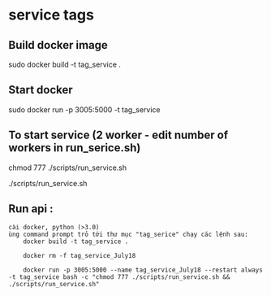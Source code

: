 # service tags

## Build docker image
sudo docker build -t tag_service .

## Start docker
sudo docker run -p 3005:5000 -t tag_service

## To start service (2 worker - edit number of workers in run_serice.sh)
chmod 777 ./scripts/run_service.sh

./scripts/run_service.sh

## Run api :
	cài docker, python (>3.0)
	ùng command prompt trỏ tới thư mục "tag_serice" chạy các lệnh sau:
		docker build -t tag_service .

		docker rm -f tag_service_July18

		docker run -p 3005:5000 --name tag_service_July18 --restart always -t tag_service bash -c "chmod 777 ./scripts/run_service.sh && ./scripts/run_service.sh"